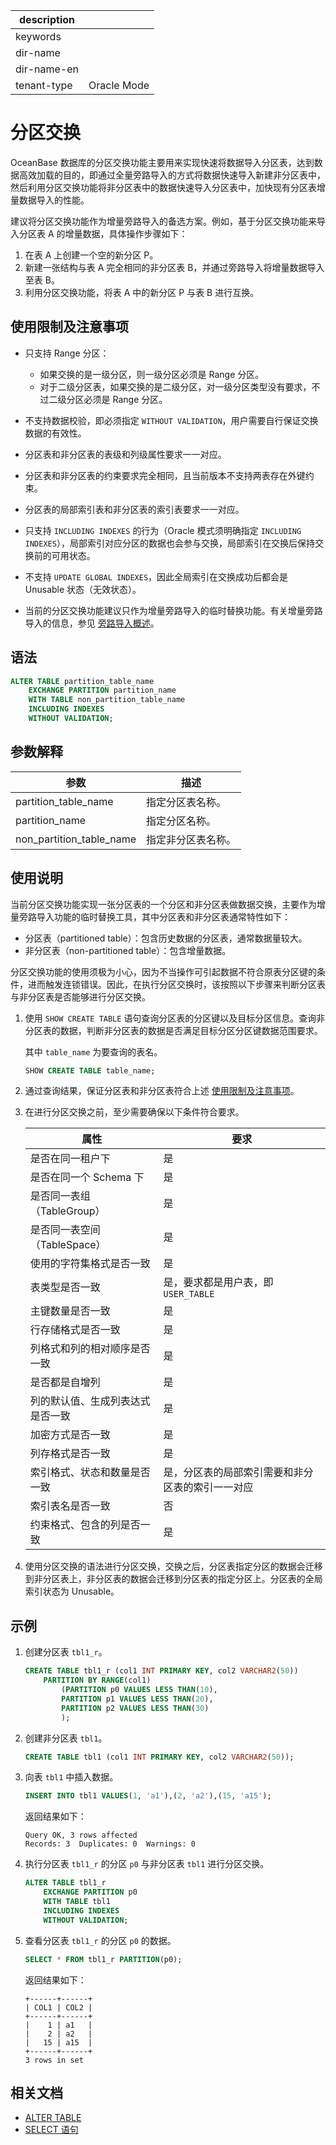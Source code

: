 |description||
|---|---|
|keywords||
|dir-name||
|dir-name-en||
|tenant-type|Oracle Mode|

# 分区交换

OceanBase 数据库的分区交换功能主要用来实现快速将数据导入分区表，达到数据高效加载的目的，即通过全量旁路导入的方式将数据快速导入新建非分区表中，然后利用分区交换功能将非分区表中的数据快速导入分区表中，加快现有分区表增量数据导入的性能。

建议将分区交换功能作为增量旁路导入的备选方案。例如，基于分区交换功能来导入分区表 A 的增量数据，具体操作步骤如下：

1. 在表 A 上创建一个空的新分区 P。
2. 新建一张结构与表 A 完全相同的非分区表 B，并通过旁路导入将增量数据导入至表 B。
3. 利用分区交换功能，将表 A 中的新分区 P 与表 B 进行互换。

## 使用限制及注意事项

* 只支持 Range 分区：
  
  * 如果交换的是一级分区，则一级分区必须是 Range 分区。
  * 对于二级分区表，如果交换的是二级分区，对一级分区类型没有要求，不过二级分区必须是 Range 分区。

* 不支持数据校验，即必须指定 `WITHOUT VALIDATION`，用户需要自行保证交换数据的有效性。
* 分区表和非分区表的表级和列级属性要求一一对应。
* 分区表和非分区表的约束要求完全相同，且当前版本不支持两表存在外键约束。
* 分区表的局部索引表和非分区表的索引表要求一一对应。
* 只支持 `INCLUDING INDEXES` 的行为（Oracle 模式须明确指定 `INCLUDING INDEXES`），局部索引对应分区的数据也会参与交换，局部索引在交换后保持交换前的可用状态。
* 不支持 `UPDATE GLOBAL INDEXES`，因此全局索引在交换成功后都会是 Unusable 状态（无效状态）。
* 当前的分区交换功能建议只作为增量旁路导入的临时替换功能。有关增量旁路导入的信息，参见 [旁路导入概述](../../../../500.data-migration/1100.bypass-import/100.overview-of-bypass-import.md)。

## 语法

```sql
ALTER TABLE partition_table_name
    EXCHANGE PARTITION partition_name
    WITH TABLE non_partition_table_name
    INCLUDING INDEXES
    WITHOUT VALIDATION;
```

## 参数解释

|        **参数**          |    **描述**   |
|--------------------------|---------------|
| partition_table_name     | 指定分区表名称。|
| partition_name           | 指定分区名称。|
| non_partition_table_name | 指定非分区表名称。|

## 使用说明

当前分区交换功能实现一张分区表的一个分区和非分区表做数据交换，主要作为增量旁路导入功能的临时替换工具，其中分区表和非分区表通常特性如下：

* 分区表（partitioned table）：包含历史数据的分区表，通常数据量较大。
* 非分区表（non-partitioned table）：包含增量数据。

分区交换功能的使用须极为小心，因为不当操作可引起数据不符合原表分区键的条件，进而触发连锁错误。因此，在执行分区交换时，该按照以下步骤来判断分区表与非分区表是否能够进行分区交换。

1. 使用 `SHOW CREATE TABLE` 语句查询分区表的分区键以及目标分区信息。查询非分区表的数据，判断非分区表的数据是否满足目标分区分区键数据范围要求。

    其中 `table_name` 为要查询的表名。

    ```sql
    SHOW CREATE TABLE table_name;
    ```

2. 通过查询结果，保证分区表和非分区表符合上述 [使用限制及注意事项](#使用限制及注意事项)。

3. 在进行分区交换之前，至少需要确保以下条件符合要求。

    |             属性              | 要求 |
    |-------------------------------|-----|
    | 是否在同一租户下                | 是 |
    | 是否在同一个 Schema 下          | 是 |
    | 是否同一表组（TableGroup）      | 是 |
    | 是否同一表空间（TableSpace）    | 是 |
    | 使用的字符集格式是否一致         | 是 |
    | 表类型是否一致                  | 是，要求都是用户表，即 `USER_TABLE` |
    | 主键数量是否一致                | 是 |
    | 行存储格式是否一致              | 是 |
    | 列格式和列的相对顺序是否一致      | 是 |
    | 是否都是自增列                  | 是 |
    | 列的默认值、生成列表达式是否一致 | 是 |
    | 加密方式是否一致                | 是 |
    | 列存格式是否一致                | 是 |
    | 索引格式、状态和数量是否一致     | 是，分区表的局部索引需要和非分区表的索引一一对应 |
    | 索引表名是否一致                | 否 |
    | 约束格式、包含的列是否一致       | 是 |

4. 使用分区交换的语法进行分区交换，交换之后，分区表指定分区的数据会迁移到非分区表上，非分区表的数据会迁移到分区表的指定分区上。分区表的全局索引状态为 Unusable。

## 示例

1. 创建分区表 `tbl1_r`。

    ```sql
    CREATE TABLE tbl1_r (col1 INT PRIMARY KEY, col2 VARCHAR2(50))
        PARTITION BY RANGE(col1) 
            (PARTITION p0 VALUES LESS THAN(10),
            PARTITION p1 VALUES LESS THAN(20),
            PARTITION p2 VALUES LESS THAN(30)
            );
    ```

2. 创建非分区表 `tbl1`。

    ```sql
    CREATE TABLE tbl1 (col1 INT PRIMARY KEY, col2 VARCHAR2(50));
    ```

3. 向表 `tbl1` 中插入数据。

    ```sql
    INSERT INTO tbl1 VALUES(1, 'a1'),(2, 'a2'),(15, 'a15');
    ```

    返回结果如下：

    ```shell
    Query OK, 3 rows affected
    Records: 3  Duplicates: 0  Warnings: 0
    ```

4. 执行分区表 `tbl1_r` 的分区 `p0` 与非分区表 `tbl1` 进行分区交换。

    ```sql
    ALTER TABLE tbl1_r
        EXCHANGE PARTITION p0
        WITH TABLE tbl1
        INCLUDING INDEXES
        WITHOUT VALIDATION;
    ```

5. 查看分区表 `tbl1_r` 的分区 `p0` 的数据。

    ```sql
    SELECT * FROM tbl1_r PARTITION(p0);
    ```

    返回结果如下：

    ```shell
    +------+------+
    | COL1 | COL2 |
    +------+------+
    |    1 | a1   |
    |    2 | a2   |
    |   15 | a15  |
    +------+------+
    3 rows in set
    ```

## 相关文档

* [ALTER TABLE](../../../500.sql-reference/100.sql-syntax/300.common-tenant-of-oracle-mode/900.sql-statement-of-oracle-mode/100.ddl-of-oracle-mode/1000.alter-table-of-oracle-mode.md)
* [SELECT 语句](../../../500.sql-reference/100.sql-syntax/200.common-tenant-of-mysql-mode/600.sql-statement-of-mysql-mode/8100.select-of-mysql-mode/100.select-of-mysql-mode.md)
